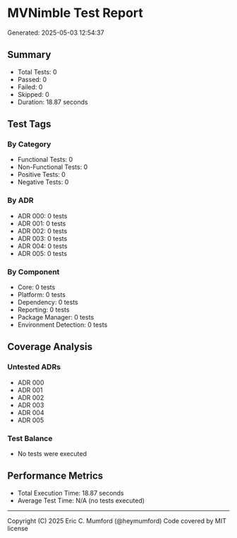 # MVNimble Test Report

Generated: 2025-05-03 12:54:37

## Summary

* Total Tests: 0
* Passed: 0
* Failed: 0
* Skipped: 0
* Duration: 18.87 seconds

## Test Tags

### By Category

* Functional Tests: 0
* Non-Functional Tests: 0
* Positive Tests: 0
* Negative Tests: 0

### By ADR

* ADR 000: 0 tests
* ADR 001: 0 tests
* ADR 002: 0 tests
* ADR 003: 0 tests
* ADR 004: 0 tests
* ADR 005: 0 tests

### By Component

* Core: 0 tests
* Platform: 0 tests
* Dependency: 0 tests
* Reporting: 0 tests
* Package Manager: 0 tests
* Environment Detection: 0 tests

## Coverage Analysis

### Untested ADRs

* ADR 000
* ADR 001
* ADR 002
* ADR 003
* ADR 004
* ADR 005

### Test Balance

* No tests were executed

## Performance Metrics

* Total Execution Time: 18.87 seconds
* Average Test Time: N/A (no tests executed)



---
Copyright (C) 2025 Eric C. Mumford (@heymumford) Code covered by MIT license
